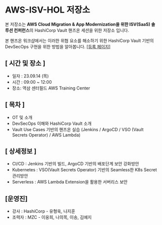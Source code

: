 # AWS-ISV-HOL 저장소
본 저장소는 **AWS Cloud Migration & App Modernization을 위한 ISV(SaaS) 솔루션 컨퍼런스**의 HashiCorp Vault 핸즈온 세션을 위한 저장소 입니다.

본 핸즈온 워크샵에서는 이러한 위협 요소를 해소하기 위한 HashiCorp Vault 기반의 DevSecOps 구현을 위한 방법을 알아봅니다. [[등록 페이지]](https://events.hashicorp.com/0914hashicorpworkshop)

## **[ 시간 및 장소 ]**
- 일자 : 23.09.14 (목)
- 시간 : 09:00 ~ 12:00
- 장소: 역삼 센터필드 AWS Training Center 


## **[ 목차 ]**
- OT 및 소개
- DevSecOps 이해와 HashiCorp Vault 소개
- Vault Use Cases 기반의 핸즈온 실습 (Jenkins / ArgoCD / VSO (Vault Secrets Operator) / AWS Lambda)

## **[ 상세정보 ]**
- CI/CD : Jenkins 기반의 빌드, ArgoCD 기반의 배포단계 보안 강화방안
- Kubernetes : VSO(Vault Secrets Operator) 기반의 Seamless한 K8s Secret 관리방안
- Serverless : AWS Lambda Extension을 활용한 서버리스 보안

## **[운영진]**
- 강사 : HashiCorp - 유형욱, 나지훈
- 조력자 : MZC - 이웅희, 나의목, 이송, 김예지
